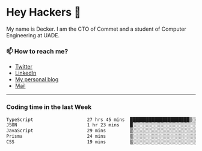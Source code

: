 # Hey Hackers 👋

My name is Decker. I am the CTO of Commet and a student of Computer Engineering at UADE.

### 📫 How to reach me?
- [Twitter](https://x.com/0xDecker) 
- [LinkedIn](https://www.linkedin.com/in/decker-urbano/) 
- [My personal blog](http://decker.sh) 
- [Mail](mailto:me@decker.sh)

---

### Coding time in the last Week

<!--START_SECTION:waka-->

```txt
TypeScript                    27 hrs 45 mins  ██████████████████████▒░░   89.63 %
JSON                          1 hr 23 mins    █░░░░░░░░░░░░░░░░░░░░░░░░   04.52 %
JavaScript                    29 mins         ▒░░░░░░░░░░░░░░░░░░░░░░░░   01.58 %
Prisma                        24 mins         ▒░░░░░░░░░░░░░░░░░░░░░░░░   01.33 %
CSS                           19 mins         ▒░░░░░░░░░░░░░░░░░░░░░░░░   01.06 %
```

<!--END_SECTION:waka-->
